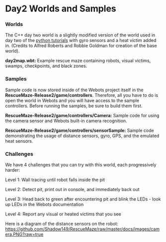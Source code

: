 # Day2 Worlds and Samples

### Worlds

The C++ day two world is a slightly modified version of the world used in day two of the [python tutorials](https://github.com/Shadow149/RescueMaze/wiki/Tutorial-2:-Sensing-&-Victim-Detection) with gyro sensors and a heat victim added in. (Credits to Alfred Roberts and Robbie Goldman for creation of the base world). 

**day2map.wbt:** Example rescue maze containing robots, visual victims, swamps, checkpoints, and black zones.

### Samples

Sample code is now stored inside of the Webots project itself in the **RescueMaze-Release2/game/controllers**. Therefore, all you have to do is open the world in Webots and you will have access to the sample controllers. Before running the samples, be sure to build them first.

**RescueMaze-Release2/game/controllers/Camera:** Sample code for using the camera sensor and Webots built-in camera recognition.

**RescueMaze-Release2/game/controllers/sensorSample:** Sample code demonstrating the usage of distance sensors, gyro, GPS, and the emulated heat sensors.

### Challenges

We have 4 challenges that you can try with this world, each progressively harder:

Level 1: Wall tracing until robot falls inside the pit

Level 2: Detect pit, print out in console, and immediately back out

Level 3: Head back to green after encountering pit and blink the LEDs - look up LEDs in the Webots documentation

Level 4: Report any visual or heated victims that you see


Here is a diagram of the distance sensors on the robot: https://github.com/Shadow149/RescueMaze/raw/master/docs/images/camera.PNG?raw=true
